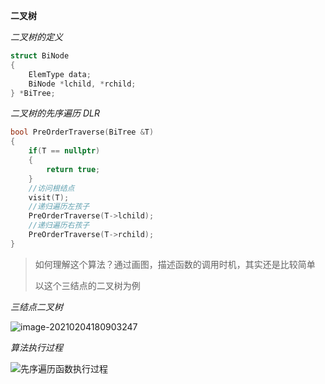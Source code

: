 **二叉树**

*二叉树的定义*

~~~cpp
struct BiNode
{
    ElemType data;
    BiNode *lchild, *rchild;
} *BiTree;
~~~

*二叉树的先序遍历 DLR*

~~~cpp
bool PreOrderTraverse(BiTree &T)
{
    if(T == nullptr)
    {
        return true;
    }
    //访问根结点
    visit(T);
    //递归遍历左孩子
    PreOrderTraverse(T->lchild);
    //递归遍历右孩子
    PreOrderTraverse(T->rchild);
}
~~~

> 如何理解这个算法？通过画图，描述函数的调用时机，其实还是比较简单
>
> 以这个三结点的二叉树为例

*三结点二叉树*

![image-20210204180903247](https://github.com/IRVING-L/DataStruct_fromBilibili/blob/main/images/image-20210204180903247.png)

*算法执行过程*

![先序遍历函数执行过程](https://github.com/IRVING-L/DataStruct_fromBilibili/blob/main/images/image-20210204180551802.png)


